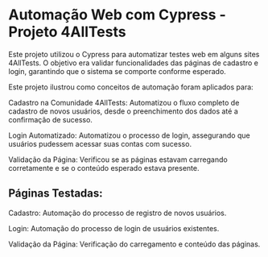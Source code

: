 # Automação Web com Cypress - Projeto 4AllTests

Este projeto utilizou o Cypress para automatizar testes web em alguns sites 4AllTests. O objetivo era validar funcionalidades das páginas de cadastro e login, garantindo que o sistema se comporte conforme esperado.

Este projeto ilustrou como conceitos de automação foram aplicados para:

Cadastro na Comunidade 4AllTests: Automatizou o fluxo completo de cadastro de novos usuários, desde o preenchimento dos dados até a confirmação de sucesso.

Login Automatizado: Automatizou o processo de login, assegurando que usuários pudessem acessar suas contas com sucesso.

Validação da Página: Verificou se as páginas estavam carregando corretamente e se o conteúdo esperado estava presente.

## Páginas Testadas:

Cadastro: Automação do processo de registro de novos usuários.

Login: Automação do processo de login de usuários existentes.

Validação da Página: Verificação do carregamento e conteúdo das páginas.

